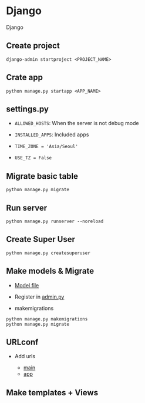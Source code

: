# Django

Django

## Create project

```commandline
django-admin startproject <PROJECT_NAME>
```

## Crate app

```commandline
python manage.py startapp <APP_NAME>
```

## settings.py

- `ALLOWED_HOSTS`: When the server is not debug mode

- `INSTALLED_APPS`: Included apps

- `TIME_ZONE = 'Asia/Seoul'`

- `USE_TZ = False`

## Migrate basic table

```commandline
python manage.py migrate
```

## Run server

```commandline
python manage.py runserver --noreload
```

## Create Super User

```commandline
python manage.py createsuperuser
```

## Make models & Migrate

- [Model file](ch3_recap/polls/models.py)

- Register in [admin.py](ch3_recap/polls/admin.py)

- makemigrations

```commandline
python manage.py makemigrations
python manage.py migrate
```

## URLconf

- Add urls
    
    - [main](ch3_recap/mysite/urls.py)
    - [app](ch3_recap/polls/urls.py)
  
## Make templates + Views
